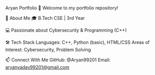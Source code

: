 Aryan Portfolio 🚀
Welcome to my portfolio repository!

📌 About Me
🎓 B.Tech CSE | 3rd Year

💻 Passionate about Cybersecurity & Programming (C++)

🛠 Tech Stack
Languages: C++, Python (basic), HTML/CSS
Areas of Interest: Cybersecurity, Problem Solving

📫 Connect With Me
GitHub: @Aryan99201
Email: aryanyadav99201@gmail.com
